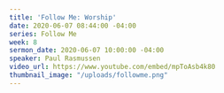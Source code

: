 ```yaml
---
title: 'Follow Me: Worship'
date: 2020-06-07 08:44:00 -04:00
series: Follow Me
week: 8
sermon_date: 2020-06-07 10:00:00 -04:00
speaker: Paul Rasmussen
video_url: https://www.youtube.com/embed/mpToAsb4k80
thumbnail_image: "/uploads/followme.png"
---
```



